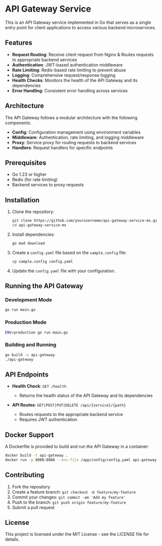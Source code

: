# API Gateway Service

This is an API Gateway service implemented in Go that serves as a single entry point for client applications to access various backend microservices.

## Features
 
- **Request Routing**: Receive client request from Nginx & Routes requests to appropriate backend services
- **Authentication**: JWT-based authentication middleware
- **Rate Limiting**: Redis-based rate limiting to prevent abuse
- **Logging**: Comprehensive request/response logging
- **Health Checks**: Monitors the health of the API Gateway and its dependencies
- **Error Handling**: Consistent error handling across services

## Architecture

The API Gateway follows a modular architecture with the following components:

- **Config**: Configuration management using environment variables
- **Middleware**: Authentication, rate limiting, and logging middleware
- **Proxy**: Service proxy for routing requests to backend services
- **Handlers**: Request handlers for specific endpoints

## Prerequisites

- Go 1.23 or higher
- Redis (for rate limiting)
- Backend services to proxy requests

## Installation

1. Clone the repository:
   ```bash
   git clone https://github.com/yourusername/api-gateway-service-ms.git
   cd api-gateway-service-ms
   ```

2. Install dependencies:
   ```bash
   go mod download
   ```

3. Create a `config.yaml` file based on the `sample.config` file:
   ```bash
   cp sample.config config.yaml
   ```

4. Update the `config.yaml` file with your configuration.

## Running the API Gateway

### Development Mode

```bash
go run main.go
```

### Production Mode

```bash
ENV=production go run main.go
```

### Building and Running

```bash
go build -o api-gateway
./api-gateway
```

## API Endpoints

- **Health Check**: `GET /health`
  - Returns the health status of the API Gateway and its dependencies

- **API Routes**: `GET|POST|PUT|DELETE /api/{service}/{path}`
  - Routes requests to the appropriate backend service
  - Requires JWT authentication

## Docker Support

A Dockerfile is provided to build and run the API Gateway in a container:

```bash
docker build -t api-gateway .
docker run -p 8080:8080 --env-file /app/config/config.yaml api-gateway
```

## Contributing

1. Fork the repository
2. Create a feature branch: `git checkout -b feature/my-feature`
3. Commit your changes: `git commit -am 'Add my feature'`
4. Push to the branch: `git push origin feature/my-feature`
5. Submit a pull request

## License

This project is licensed under the MIT License - see the LICENSE file for details. 
